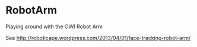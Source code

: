 RobotArm
========

Playing around with the OWI Robot Arm

See http://roboticape.wordpress.com/2013/04/01/face-tracking-robot-arm/
